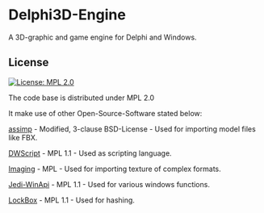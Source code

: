 # Delphi3D-Engine
A 3D-graphic and game engine for Delphi and Windows.

## License

[![License: MPL 2.0](https://img.shields.io/badge/License-MPL%202.0-brightgreen.svg)](https://opensource.org/licenses/MPL-2.0)

The code base is distributed under MPL 2.0

It make use of other Open-Source-Software stated below:

[assimp](https://github.com/assimp/assimp) - Modified, 3-clause BSD-License - Used for importing model files like FBX.

[DWScript](https://www.delphitools.info/dwscript/) - MPL 1.1 - Used as scripting language.

[Imaging](https://github.com/galfar/imaginglib) - MPL - Used for importing texture of complex formats.

[Jedi-WinApi](https://sourceforge.net/projects/jedi-apilib/) - MPL 1.1 - Used for various windows functions.

[LockBox](https://github.com/TurboPack/LockBox) - MPL 1.1 - Used for hashing.
